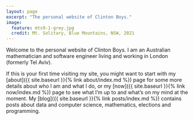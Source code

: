 ```yaml
---
layout: page
excerpt: "The personal website of Clinton Boys."
image:
  feature: mts9-1-grey.jpg
  credit: Mt. Solitary, Blue Mountains, NSW, 2021
---
```


Welcome to the personal website of Clinton Boys. I am an Australian mathematician and software engineer living and working in London (formerly Tel Aviv). 

If this is your first time visiting my site, you might want to start with my [about]({{ site.baseurl }}{% link about/index.md %}) page for some more details about who I am and what I do, or my [now]({{ site.baseurl }}{% link now/index.md %}) page to see what I’m up to and what’s on my mind at the moment. My [blog]({{ site.baseurl }}{% link posts/index.md %}) contains posts about data and computer science, mathematics, elections and programming. 
